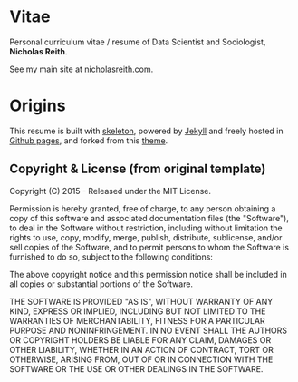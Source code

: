 
# Vitae

Personal curriculum vitae / resume of Data Scientist and Sociologist, **Nicholas Reith**.

See my main site at [nicholasreith.com](https://www.nicholasreith.com).

# Origins

This resume is built with [skeleton](http://getskeleton.com/), powered by [Jekyll](http://jekyllrb.com/) and freely
hosted in [Github pages](https://pages.github.com/), and forked from this [theme](https://biomadeira.github.io/vitae).

## Copyright & License (from original template)

Copyright (C) 2015 - Released under the MIT License.

Permission is hereby granted, free of charge, to any person obtaining a copy of this software and associated documentation files (the "Software"), to deal in the Software without restriction, including without limitation the rights to use, copy, modify, merge, publish, distribute, sublicense, and/or sell copies of the Software, and to permit persons to whom the Software is furnished to do so, subject to the following conditions:

The above copyright notice and this permission notice shall be included in all copies or substantial portions of the Software.

THE SOFTWARE IS PROVIDED "AS IS", WITHOUT WARRANTY OF ANY KIND, EXPRESS OR IMPLIED, INCLUDING BUT NOT LIMITED TO THE WARRANTIES OF MERCHANTABILITY, FITNESS FOR A PARTICULAR PURPOSE AND
NONINFRINGEMENT. IN NO EVENT SHALL THE AUTHORS OR COPYRIGHT HOLDERS BE LIABLE FOR ANY CLAIM, DAMAGES OR OTHER LIABILITY, WHETHER IN AN ACTION OF CONTRACT, TORT OR OTHERWISE, ARISING FROM, OUT OF OR IN CONNECTION WITH THE SOFTWARE OR THE USE OR OTHER DEALINGS IN THE SOFTWARE.

